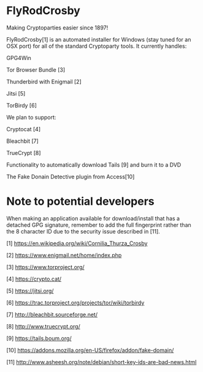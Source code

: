 FlyRodCrosby
============

Making Cryptoparties easier since 1897!

FlyRodCrosby[1] is an automated installer for Windows (stay tuned for an OSX port) for all of the standard Cryptoparty tools.  It currently handles:

GPG4Win

Tor Browser Bundle [3]

Thunderbird with Enigmail [2]

Jitsi [5]

TorBirdy [6]

We plan to support:

Cryptocat [4]

Bleachbit [7]

TrueCrypt [8]

Functionality to automatically download Tails [9] and burn it to a DVD

The Fake Donain Detective plugin from Access[10]


Note to potential developers
============================

When making an application available for download/install that has a detached GPG signature, remember to add the full fingerprint rather than the 8 character ID due to the security issue described in [11].


[1] https://en.wikipedia.org/wiki/Cornilia_Thurza_Crosby

[2] https://www.enigmail.net/home/index.php

[3] https://www.torproject.org/

[4] https://crypto.cat/

[5] https://jitsi.org/

[6] https://trac.torproject.org/projects/tor/wiki/torbirdy

[7] http://bleachbit.sourceforge.net/

[8] http://www.truecrypt.org/

[9] https://tails.boum.org/

[10] https://addons.mozilla.org/en-US/firefox/addon/fake-domain/

[11] http://www.asheesh.org/note/debian/short-key-ids-are-bad-news.html
